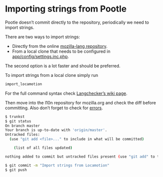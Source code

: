 # Importing strings from Pootle

Pootle doesn’t commit directly to the repository, periodically we need to import strings.

There are two ways to import strings:
* Directly from the online [mozilla-lang repository].
* From a local clone that needs to be configured in [app/config/settings.inc.php](app/config/settings.inc.php.ini).

The second option is a lot faster and should be preferred.

To import strings from a local clone simply run
```bash
import_locamotion
```

For the full command syntax check [Langchecker’s wiki page].

Then move into the l10n repository for mozilla.org and check the diff before committing. Also don’t forget to check for [errors].
```bash
$ trunkst
$ git status
On branch master
Your branch is up-to-date with 'origin/master'.
Untracked files:
  (use "git add <file>..." to include in what will be committed)

	(list of all files updated)

nothing added to commit but untracked files present (use "git add" to track)

$ git commit -m "Import strings from Locamotion"
$ git push
```

[errors]: https://l10n.mozilla-community.org/langchecker/?action=errors
[mozilla-lang repository]: https://github.com/translate/mozilla-lang
[Langchecker’s wiki page]: https://github.com/mozilla-l10n/langchecker/wiki/CLI-scripts-syntax#import_locamotion
